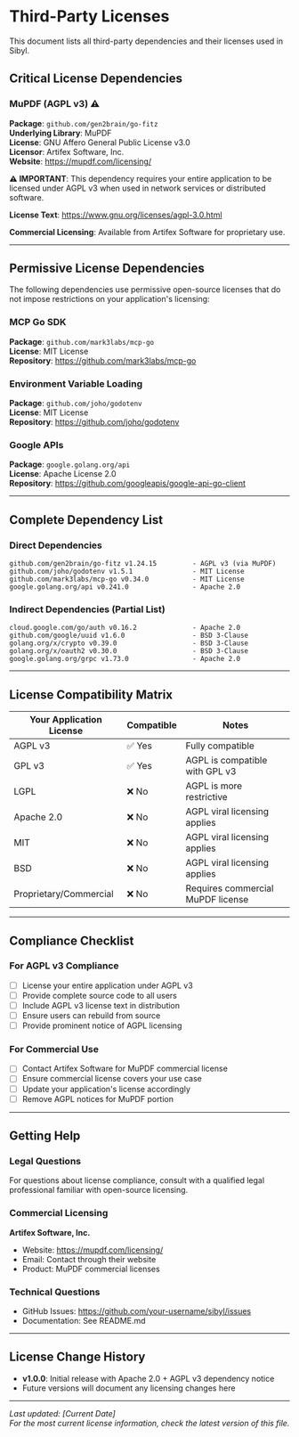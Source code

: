 # Third-Party Licenses

This document lists all third-party dependencies and their licenses used in Sibyl.

## Critical License Dependencies

### MuPDF (AGPL v3) ⚠️

**Package**: `github.com/gen2brain/go-fitz`  
**Underlying Library**: MuPDF  
**License**: GNU Affero General Public License v3.0  
**Licensor**: Artifex Software, Inc.  
**Website**: https://mupdf.com/licensing/

**⚠️ IMPORTANT**: This dependency requires your entire application to be licensed under AGPL v3 when used in network services or distributed software.

**License Text**: https://www.gnu.org/licenses/agpl-3.0.html

**Commercial Licensing**: Available from Artifex Software for proprietary use.

---

## Permissive License Dependencies

The following dependencies use permissive open-source licenses that do not impose restrictions on your application's licensing:

### MCP Go SDK
**Package**: `github.com/mark3labs/mcp-go`  
**License**: MIT License  
**Repository**: https://github.com/mark3labs/mcp-go

### Environment Variable Loading
**Package**: `github.com/joho/godotenv`  
**License**: MIT License  
**Repository**: https://github.com/joho/godotenv

### Google APIs
**Package**: `google.golang.org/api`  
**License**: Apache License 2.0  
**Repository**: https://github.com/googleapis/google-api-go-client

---

## Complete Dependency List

### Direct Dependencies
```
github.com/gen2brain/go-fitz v1.24.15         - AGPL v3 (via MuPDF)
github.com/joho/godotenv v1.5.1               - MIT License
github.com/mark3labs/mcp-go v0.34.0           - MIT License
google.golang.org/api v0.241.0                - Apache 2.0
```

### Indirect Dependencies (Partial List)
```
cloud.google.com/go/auth v0.16.2              - Apache 2.0
github.com/google/uuid v1.6.0                 - BSD 3-Clause
golang.org/x/crypto v0.39.0                   - BSD 3-Clause
golang.org/x/oauth2 v0.30.0                   - BSD 3-Clause
google.golang.org/grpc v1.73.0                - Apache 2.0
```

---

## License Compatibility Matrix

| Your Application License | Compatible | Notes |
|--------------------------|------------|-------|
| AGPL v3                  | ✅ Yes     | Fully compatible |
| GPL v3                   | ✅ Yes     | AGPL is compatible with GPL v3 |
| LGPL                     | ❌ No      | AGPL is more restrictive |
| Apache 2.0               | ❌ No      | AGPL viral licensing applies |
| MIT                      | ❌ No      | AGPL viral licensing applies |
| BSD                      | ❌ No      | AGPL viral licensing applies |
| Proprietary/Commercial   | ❌ No      | Requires commercial MuPDF license |

---

## Compliance Checklist

### For AGPL v3 Compliance
- [ ] License your entire application under AGPL v3
- [ ] Provide complete source code to all users
- [ ] Include AGPL v3 license text in distribution
- [ ] Ensure users can rebuild from source
- [ ] Provide prominent notice of AGPL licensing

### For Commercial Use
- [ ] Contact Artifex Software for MuPDF commercial license
- [ ] Ensure commercial license covers your use case
- [ ] Update your application's license accordingly
- [ ] Remove AGPL notices for MuPDF portion

---

## Getting Help

### Legal Questions
For questions about license compliance, consult with a qualified legal professional familiar with open-source licensing.

### Commercial Licensing
**Artifex Software, Inc.**  
- Website: https://mupdf.com/licensing/
- Email: Contact through their website
- Product: MuPDF commercial licenses

### Technical Questions
- GitHub Issues: https://github.com/your-username/sibyl/issues
- Documentation: See README.md

---

## License Change History

- **v1.0.0**: Initial release with Apache 2.0 + AGPL v3 dependency notice
- Future versions will document any licensing changes here

---

*Last updated: [Current Date]*  
*For the most current license information, check the latest version of this file.*